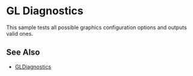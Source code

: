 # GL Diagnostics

This sample tests all possible graphics configuration
options and outputs valid ones.

## See Also

* [GLDiagnostics](https://github.com/xamarin/monodroid-samples/tree/master/GLDiagnostics)
